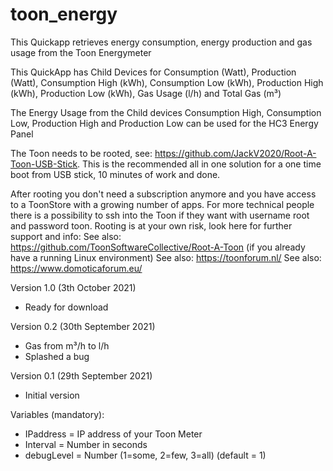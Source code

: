# toon_energy
This Quickapp retrieves energy consumption, energy production and gas usage from the Toon Energymeter

This QuickApp has Child Devices for Consumption (Watt), Production (Watt), Consumption High (kWh), Consumption Low (kWh), Production High (kWh), Production Low (kWh), Gas Usage (l/h) and Total Gas (m³)

The Energy Usage from the Child devices Consumption High, Consumption Low, Production High and Production Low can be used for the HC3 Energy Panel

The Toon needs to be rooted, see: https://github.com/JackV2020/Root-A-Toon-USB-Stick. 
This is the recommended all in one solution for a one time boot from USB stick, 10 minutes of work and done. 

After rooting you don't need a subscription anymore and you have access to a ToonStore with a growing number of apps. For more technical people there is a possibility to ssh into the Toon if they want with username root and password toon. Rooting is at your own risk, look here for further support and info: 
See also: https://github.com/ToonSoftwareCollective/Root-A-Toon (if you already have a running Linux environment)
See also: https://toonforum.nl/ 
See also: https://www.domoticaforum.eu/


Version 1.0 (3th October 2021)
- Ready for download

Version 0.2 (30th September 2021)
- Gas from m³/h to l/h
- Splashed a bug

Version 0.1 (29th September 2021)
- Initial version


Variables (mandatory): 
- IPaddress = IP address of your Toon Meter
- Interval = Number in seconds 
- debugLevel = Number (1=some, 2=few, 3=all) (default = 1)
